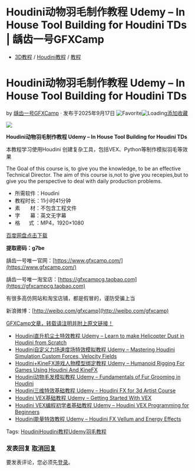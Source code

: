 # Houdini动物羽毛制作教程 Udemy – In House Tool Building for Houdini TDs | 龋齿一号GFXCamp

-   [3D教程](https://www.gfxcamp.com/category/tutorial/3d/) / [Houdini教程](https://www.gfxcamp.com/category/tutorial/houdini-tutorials/) / [教程](https://www.gfxcamp.com/category/tutorial/)

# Houdini动物羽毛制作教程 Udemy – In House Tool Building for Houdini TDs

by [龋齿一号GFXCamp](https://www.gfxcamp.com/author/gfxcamp/ "文章作者 龋齿一号GFXCamp") · 发布于2025年9月17日 ![Favorite](https://www.gfxcamp.com/wp-content/plugins/wp-favorite-posts/img/star.png "Favorite")![Loading](https://www.gfxcamp.com/wp-content/plugins/wp-favorite-posts/img/loading.gif "Loading")[添加收藏](?wpfpaction=add&postid=129646 "添加收藏")

![](https://www.gfxcamp.com/wp-content/uploads/2025/09/Udemy-In-House-Tool-Building-for-Houdini-TDs.jpg)

**Houdini动物羽毛制作教程 Udemy – In House Tool Building for Houdini TDs**

本教程学习使用Houdini 创建复杂工具，包括VEX、Python等制作模拟羽毛等效果

The Goal of this course is, to give you the knowledge, to be an effective Technical Director. The aim of this course is,not to give you recepies,but to give you the perspective to deal with daily production problems.

-   所需软件：Houdini
-   教程时长：11小时41分钟
-   素       材：不包含工程文件
-   字       幕：英文无字幕
-   格      式 ：MP4，1920×1080

[百度网盘点击下载](https://pan.baidu.com/s/1Etw7SAZT6vC5DsoAdI8-MA?pwd=g7be)

**提取密码：g7be**

龋齿一号唯一官网：[https://www.gfxcamp.com/](https://www.gfxcamp.com/)

龋齿一号唯一淘宝店：[https://gfxcampcg.taobao.com](https://gfxcampcg.taobao.com)

有很多高仿网站和淘宝店铺，都是假冒的，谨防受骗上当

新浪微博：[http://weibo.com/gfxcamp](http://weibo.com/gfxcamp)

[GFXCamp文章，转载请注明并附上原文链接！](https://www.gfxcamp.com)

-   [![Houdini直升机尘土特效教程 Udemy – Learn to make Helicopter Dust in Houdini from Scratch](data:image/gif;base64,R0lGODlhAQABAIAAAAAAAP///yH5BAEAAAAALAAAAAABAAEAAAIBRAA7)](https://www.gfxcamp.com/learn-to-make-helicopter-dust-in-houdini-from-scratch/)[Houdini直升机尘土特效教程 Udemy – Learn to make Helicopter Dust in Houdini from Scratch](https://www.gfxcamp.com/learn-to-make-helicopter-dust-in-houdini-from-scratch/)
-   [![Houdini自定义力场速度场特效模拟教程 Udemy – Mastering Houdini Simulation Custom Forces, Velocity Fields](data:image/gif;base64,R0lGODlhAQABAIAAAAAAAP///yH5BAEAAAAALAAAAAABAAEAAAIBRAA7)](https://www.gfxcamp.com/mastering-houdini-simulation-custom-forces-velocity-fields/)[Houdini自定义力场速度场特效模拟教程 Udemy – Mastering Houdini Simulation Custom Forces, Velocity Fields](https://www.gfxcamp.com/mastering-houdini-simulation-custom-forces-velocity-fields/)
-   [![Houdini+KineFX游戏人物模型绑定教程 Udemy – Humanoid Rigging For Games Using Houdini And KineFX](data:image/gif;base64,R0lGODlhAQABAIAAAAAAAP///yH5BAEAAAAALAAAAAABAAEAAAIBRAA7)](https://www.gfxcamp.com/humanoid-rigging-for-games-using-houdini-and-kinefx/)[Houdini+KineFX游戏人物模型绑定教程 Udemy – Humanoid Rigging For Games Using Houdini And KineFX](https://www.gfxcamp.com/humanoid-rigging-for-games-using-houdini-and-kinefx/)
-   [![Houdini动物毛发模拟教程 Udemy – Fundamentals of Fur Grooming in Houdini](data:image/gif;base64,R0lGODlhAQABAIAAAAAAAP///yH5BAEAAAAALAAAAAABAAEAAAIBRAA7)](https://www.gfxcamp.com/fundamentals-of-fur-grooming-in-houdini/)[Houdini动物毛发模拟教程 Udemy – Fundamentals of Fur Grooming in Houdini](https://www.gfxcamp.com/fundamentals-of-fur-grooming-in-houdini/)
-   [![Houdini三维特效基础教程 Udemy – Houdini FX for 3d Artist Course](data:image/gif;base64,R0lGODlhAQABAIAAAAAAAP///yH5BAEAAAAALAAAAAABAAEAAAIBRAA7)](https://www.gfxcamp.com/houdini-fx-for-3d-artist-course/)[Houdini三维特效基础教程 Udemy – Houdini FX for 3d Artist Course](https://www.gfxcamp.com/houdini-fx-for-3d-artist-course/)
-   [![Houdini VEX基础教程 Udemy – Getting Started With VEX](data:image/gif;base64,R0lGODlhAQABAIAAAAAAAP///yH5BAEAAAAALAAAAAABAAEAAAIBRAA7)](https://www.gfxcamp.com/getting-started-with-vex/)[Houdini VEX基础教程 Udemy – Getting Started With VEX](https://www.gfxcamp.com/getting-started-with-vex/)
-   [![Houdini VEX编程初学者基础教程 Udemy – Houdini VEX Programming for Beginners](data:image/gif;base64,R0lGODlhAQABAIAAAAAAAP///yH5BAEAAAAALAAAAAABAAEAAAIBRAA7)](https://www.gfxcamp.com/houdini-vex-programming-for-beginners/)[Houdini VEX编程初学者基础教程 Udemy – Houdini VEX Programming for Beginners](https://www.gfxcamp.com/houdini-vex-programming-for-beginners/)
-   [![Houdini能量特效教程 Udemy – Houdini FX Vellum and Energy Effects](data:image/gif;base64,R0lGODlhAQABAIAAAAAAAP///yH5BAEAAAAALAAAAAABAAEAAAIBRAA7)](https://www.gfxcamp.com/houdini-fx-vellum-and-energy-effects/)[Houdini能量特效教程 Udemy – Houdini FX Vellum and Energy Effects](https://www.gfxcamp.com/houdini-fx-vellum-and-energy-effects/)

[](javascript:void\(0\); "微博")[](javascript:void\(0\); "微信")[](javascript:void\(0\); "QQ")[](javascript:void\(0\); "QQ空间")

Tags: [Houdini](https://www.gfxcamp.com/tag/houdini/)[Houdini教程](https://www.gfxcamp.com/tag/houdini%e6%95%99%e7%a8%8b/)[Udemy](https://www.gfxcamp.com/tag/udemy/)[羽毛教程](https://www.gfxcamp.com/tag/%e7%be%bd%e6%af%9b%e6%95%99%e7%a8%8b/)

### 发表回复 [取消回复](/in-house-tool-building-for-houdini-tds/#respond)

要发表评论，您必须先[登录](https://www.gfxcamp.com/wp-login.php?redirect_to=https%3A%2F%2Fwww.gfxcamp.com%2Fin-house-tool-building-for-houdini-tds%2F)。